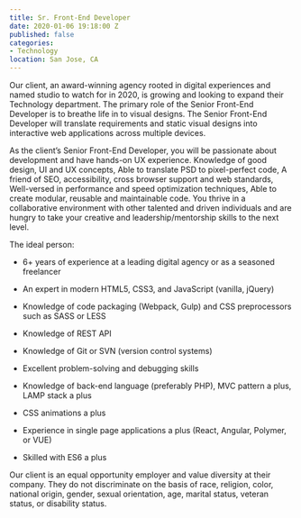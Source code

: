 ```yaml
---
title: Sr. Front-End Developer
date: 2020-01-06 19:18:00 Z
published: false
categories:
- Technology
location: San Jose, CA
---
```


Our client, an award-winning agency rooted in digital experiences and named studio to watch for in 2020, is growing and looking to expand their Technology department. The primary role of the Senior Front-End Developer is to breathe life in to visual designs. The Senior Front-End Developer will translate requirements and static visual designs into interactive web applications across multiple devices.

As the client’s Senior Front-End Developer, you will be passionate about development and have hands-on UX experience. Knowledge of good design, UI and UX concepts, Able to translate PSD to pixel-perfect code, A friend of SEO, accessibility, cross browser support and web standards, Well-versed in performance and speed optimization techniques, Able to create modular, reusable and maintainable code. You thrive in a collaborative environment with other talented and driven individuals and are hungry to take your creative and leadership/mentorship skills to the next level.

The ideal person:

* 6\+ years of experience at a leading digital agency or as a seasoned freelancer

* An expert in modern HTML5, CSS3, and JavaScript (vanilla, jQuery)

* Knowledge of code packaging (Webpack, Gulp) and CSS preprocessors such as SASS or LESS

* Knowledge of REST API

* Knowledge of Git or SVN (version control systems)

* Excellent problem-solving and debugging skills

* Knowledge of back-end language (preferably PHP), MVC pattern a plus, LAMP stack a plus

* CSS animations a plus

* Experience in single page applications a plus (React, Angular, Polymer, or VUE)

* Skilled with ES6 a plus

Our client is an equal opportunity employer and value diversity at their company. They do not discriminate on the basis of race, religion, color, national origin, gender, sexual orientation, age, marital status, veteran status, or disability status.